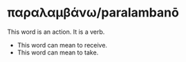 # παραλαμβάνω/paralambanō
This word is an action. It is a verb.

* This word can mean to receive.
* This word can mean to take.
